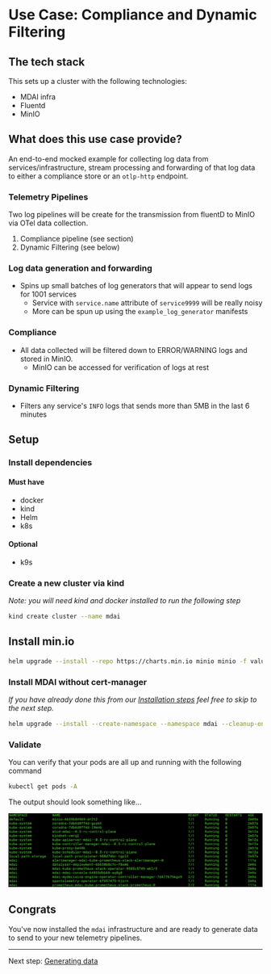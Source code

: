 # Use Case: Compliance and Dynamic Filtering

## The tech stack

This sets up a cluster with the following technologies:

- MDAI infra
- Fluentd
- MinIO

## What does this use case provide?

An end-to-end mocked example for collecting log data from services/infrastructure, stream processing and forwarding of that log data to either a compliance store or an `otlp-http` endpoint.

### Telemetry Pipelines

Two log pipelines will be create for the transmission from fluentD to MinIO via OTel data collection.

1. Compliance pipeline (see section)
2. Dynamic Filtering (see below)

### Log data generation and forwarding

- Spins up small batches of log generators that will appear to send logs for 1001 services
  - Service with `service.name` attribute of `service9999` will be really noisy
  - More can be spun up using the `example_log_generator` manifests

### Compliance

- All data collected will be filtered down to ERROR/WARNING logs and stored in MinIO.
  - MinIO can be accessed for verification of logs at rest

### Dynamic Filtering

- Filters any service's `INFO` logs that sends more than 5MB in the last 6 minutes

## Setup

### Install dependencies

#### Must have

- docker
- kind
- Helm
- k8s

#### Optional

- k9s

### Create a new cluster via kind

_Note: you will need kind and docker installed to run the following step_

```bash
kind create cluster --name mdai
```

## Install min.io

```bash
helm upgrade --install --repo https://charts.min.io minio minio -f values_minio.yaml
```

### Install MDAI without cert-manager

<i>If you have already done this from our <a href="../../README.md#without-cert-manager" target="_blank">Installation steps</a> feel free to skip to the next step.</i>

```sh
helm upgrade --install --create-namespace --namespace mdai --cleanup-on-fail --dependency-update --wait-for-jobs -f values.yaml -f values_prometheus.yaml -f values_grafana.yaml mdai .
```

### Validate

You can verify that your pods are all up and running with the following command

```bash
kubectl get pods -A
```

The output should look something like...

![get pods](../../media/get_pods.png)

## Congrats

You've now installed the `mdai` infrastructure and are ready to generate data to send to your new telemetry pipelines.

---

Next step: [Generating data](generate_data.md)
